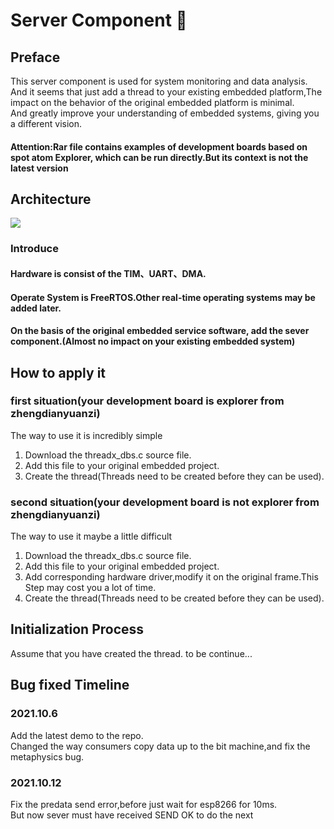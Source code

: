 # Server Component 🚀
## Preface
This server component is used for system monitoring and data analysis. <br>
And it seems that just add a thread to your existing embedded platform,The impact on the behavior of the original embedded platform is minimal.<br>
And greatly improve your understanding of embedded systems, giving you a different vision.<br>
#### Attention:Rar file contains examples of development boards based on spot atom Explorer, which can be run directly.But its context is not the latest version
## Architecture
![](https://gitee.com/xudangling_admin/pic-go/raw/master/20211006155511.png)
### Introduce
#### Hardware is consist of the TIM、UART、DMA.
#### Operate System is FreeRTOS.Other real-time operating systems may be added later.
#### On the basis of the original embedded service software, add the sever component.(Almost no impact on your existing embedded system)
## How to apply it
### first situation(your development board is explorer from zhengdianyuanzi)
The way to use it is incredibly simple<br>
1. Download the threadx_dbs.c source file.
2. Add this file to your original embedded project.
3. Create the thread(Threads need to be created before they can be used).<br>
### second situation(your development board is not explorer from zhengdianyuanzi)
The way to use it maybe a little difficult
1. Download the threadx_dbs.c source file.
2. Add this file to your original embedded project.
3. Add corresponding hardware driver,modify it on the original frame.This Step may cost you a lot of time.
4. Create the thread(Threads need to be created before they can be used).
## Initialization Process
Assume that you have created the thread.
to be continue...
## Bug fixed Timeline
### 2021.10.6
Add the latest demo to the repo.<br>
Changed the way consumers copy data up to the bit machine,and fix the metaphysics bug.
### 2021.10.12
Fix the predata send error,before just wait for esp8266 for 10ms.<br>
But now sever must have received SEND OK to do the next